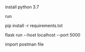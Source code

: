 
install python 3.7

run

pip install -r requirements.txt

flask run --host localhost --port 5000

import postman file
